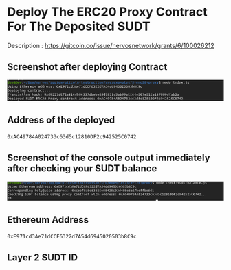 # Deploy The ERC20 Proxy Contract For The Deposited SUDT

Description : https://gitcoin.co/issue/nervosnetwork/grants/6/100026212

## Screenshot after deploying Contract

![Alt text](contract-deployed.png "contract deployed")


## Address of the deployed

```
0xAC49784A024733c63d5c12810DF2c942525C0742
```

## Screenshot of the console output immediately after checking your SUDT balance

![Alt text](sudt-balance.png "SUDT Balance")



## Ethereum Address

```
0xE971cd3Ae71dCCF6322d7A54d6945020503b8C9c
```

## Layer 2 SUDT ID 

```

```


